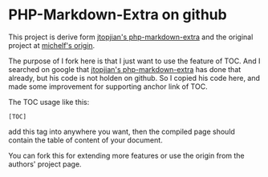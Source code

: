 # PHP-Markdown-Extra on github

This project is derive form [jtopjian's php-markdown-extra][] and the original project at [michelf's origin][].

The purpose of I fork here is that I just want to use the feature of TOC. And I searched on google that [jtopjian's php-markdown-extra] has done that already, but his code is not holden on github. So I copied his code here, and made some improvement for supporting anchor link of TOC.

The TOC usage like this:

	[TOC]

add this tag into anywhere you want, then the compiled page should contain the table of content of your document.

You can fork this for extending more features or use the origin from the authors' project page.

[jtopjian's php-markdown-extra]: https://bitbucket.org/jtopjian/php-markdown-extra/

[michelf's origin]: http://michelf.com/projects/php-markdown/extra/